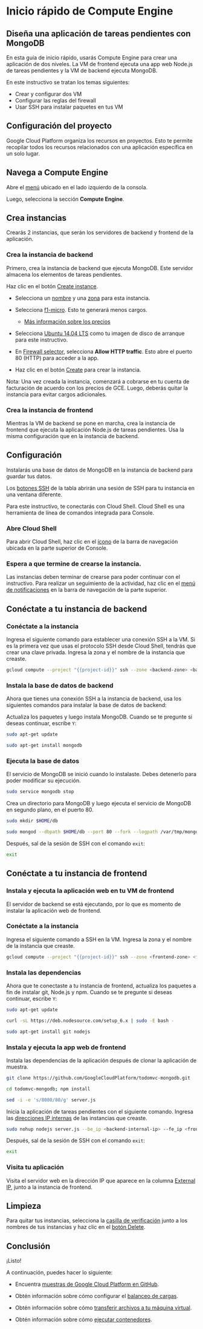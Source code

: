 # Inicio rápido de Compute Engine

## Diseña una aplicación de tareas pendientes con MongoDB

<walkthrough-tutorial-duration duration="15"></walkthrough-tutorial-duration>

En esta guía de inicio rápido, usarás Compute Engine para crear una aplicación
de dos niveles. La VM de frontend ejecuta una app web Node.js de tareas
pendientes y la VM de backend ejecuta MongoDB.

En este instructivo se tratan los temas siguientes:

*   Crear y configurar dos VM
*   Configurar las reglas del firewall
*   Usar SSH para instalar paquetes en tus VM

## Configuración del proyecto

Google Cloud Platform organiza los recursos en proyectos. Esto te permite
recopilar todos los recursos relacionados con una aplicación específica en un
solo lugar.

<walkthrough-project-billing-setup permissions="compute.instances.create"></walkthrough-project-billing-setup>

## Navega a Compute Engine

Abre el [menú][spotlight-console-menu] ubicado en el lado izquierdo de la
consola.

Luego, selecciona la sección **Compute Engine**.

<walkthrough-menu-navigation sectionid="COMPUTE_SECTION"></walkthrough-menu-navigation>

## Crea instancias

Crearás 2 instancias, que serán los servidores de backend y frontend de la
aplicación.

### Crea la instancia de backend

Primero, crea la instancia de backend que ejecuta MongoDB. Este servidor
almacena los elementos de tareas pendientes.

Haz clic en el botón [Create instance][spotlight-create-instance].

*   Selecciona un [nombre][spotlight-instance-name] y una
    [zona][spotlight-instance-zone] para esta instancia.

*   Selecciona [f1-micro][spotlight-machine-type]. Esto te generará menos
    cargos.

    *   [Más información sobre los precios][pricing]

*   Selecciona [Ubuntu 14.04 LTS][spotlight-boot-disk] como tu imagen de disco
    de arranque para este instructivo.

*   En [Firewall selector][spotlight-firewall], selecciona **Allow HTTP
    traffic**. Esto abre el puerto 80 (HTTP) para acceder a la app.

*   Haz clic en el botón [Create][spotlight-submit-create] para crear la
    instancia.

Nota: Una vez creada la instancia, comenzará a cobrarse en tu cuenta de
facturación de acuerdo con los precios de GCE. Luego, deberás quitar la
instancia para evitar cargos adicionales.

### Crea la instancia de frontend

Mientras la VM de backend se pone en marcha, crea la instancia de frontend que
ejecuta la aplicación Node.js de tareas pendientes. Usa la misma configuración
que en la instancia de backend.

## Configuración

Instalarás una base de datos de MongoDB en la instancia de backend para guardar
tus datos.

Los [botones SSH][spotlight-ssh-buttons] de la tabla abrirán una sesión de SSH
para tu instancia en una ventana diferente.

Para este instructivo, te conectarás con Cloud Shell. Cloud Shell es una
herramienta de línea de comandos integrada para Console.

### Abre Cloud Shell

Para abrir Cloud Shell, haz
<walkthrough-cloud-shell-icon></walkthrough-cloud-shell-icon>clic en el
[ícono][spotlight-open-devshell] de la barra de navegación ubicada en la parte
superior de Console.

### Espera a que termine de crearse la instancia.

Las instancias deben terminar de crearse para poder continuar con el
instructivo. Para realizar un seguimiento de la actividad, haz clic en el
[menú de notificaciones][spotlight-notification-menu] en la barra de navegación
de la parte superior.

## Conéctate a tu instancia de backend

### Conéctate a la instancia

Ingresa el siguiente comando para establecer una conexión SSH a la VM. Si es la
primera vez que usas el protocolo SSH desde Cloud Shell, tendrás que crear una
clave privada. Ingresa la zona y el nombre de la instancia que creaste.

```bash
gcloud compute --project "{{project-id}}" ssh --zone <backend-zone> <backend-name>
```

### Instala la base de datos de backend

Ahora que tienes una conexión SSH a la instancia de backend, usa los siguientes
comandos para instalar la base de datos de backend:

Actualiza los paquetes y luego instala MongoDB. Cuando se te pregunte si deseas
continuar, escribe `Y`:

```bash
sudo apt-get update
```

```bash
sudo apt-get install mongodb
```

### Ejecuta la base de datos

El servicio de MongoDB se inició cuando lo instalaste. Debes detenerlo para
poder modificar su ejecución.

```bash
sudo service mongodb stop
```

Crea un directorio para MongoDB y luego ejecuta el servicio de MongoDB en
segundo plano, en el puerto 80.

```bash
sudo mkdir $HOME/db
```

```bash
sudo mongod --dbpath $HOME/db --port 80 --fork --logpath /var/tmp/mongodb
```

Después, sal de la sesión de SSH con el comando `exit`:

```bash
exit
```

## Conéctate a tu instancia de frontend

### Instala y ejecuta la aplicación web en tu VM de frontend

El servidor de backend se está ejecutando, por lo que es momento de instalar la
aplicación web de frontend.

### Conéctate a la instancia

Ingresa el siguiente comando a SSH en la VM. Ingresa la zona y el nombre de la
instancia que creaste.

```bash
gcloud compute --project "{{project-id}}" ssh --zone <frontend-zone> <frontend-name>
```

### Instala las dependencias

Ahora que te conectaste a tu instancia de frontend, actualiza los paquetes a fin
de instalar git, Node.js y npm. Cuando se te pregunte si deseas continuar,
escribe `Y`:

```bash
sudo apt-get update
```

```bash
curl -sL https://deb.nodesource.com/setup_6.x | sudo -E bash -
```

```bash
sudo apt-get install git nodejs
```

### Instala y ejecuta la app web de frontend

Instala las dependencias de la aplicación después de clonar la aplicación de
muestra.

```bash
git clone https://github.com/GoogleCloudPlatform/todomvc-mongodb.git
```

```bash
cd todomvc-mongodb; npm install
```

```bash
sed -i -e 's/8080/80/g' server.js
```

Inicia la aplicación de tareas pendientes con el siguiente comando. Ingresa las
[direcciones IP internas][spotlight-internal-ip] de las instancias que creaste.

```bash
sudo nohup nodejs server.js --be_ip <backend-internal-ip> --fe_ip <frontend-internal-ip> &
```

Después, sal de la sesión de SSH con el comando `exit`:

```bash
exit
```

### Visita tu aplicación

Visita el servidor web en la dirección IP que aparece en la columna
[External IP][spotlight-external-ip], junto a la instancia de frontend.

## Limpieza

Para quitar tus instancias, selecciona la
[casilla de verificación][spotlight-instance-checkbox] junto a los nombres de
tus instancias y haz clic en el [botón Delete][spotlight-delete-button].

## Conclusión

<walkthrough-conclusion-trophy></walkthrough-conclusion-trophy>

¡Listo!

A continuación, puedes hacer lo siguiente:

*   Encuentra
    [muestras de Google Cloud Platform en GitHub](http://googlecloudplatform.github.io/).

*   Obtén información sobre cómo configurar el
    [balanceo de cargas](https://cloud.google.com/compute/docs/load-balancing/).

*   Obtén información sobre cómo
    [transferir archivos a tu máquina virtual](https://cloud.google.com/compute/docs/instances/transfer-files/).

*   Obtén información sobre cómo
    [ejecutar contenedores](https://cloud.google.com/compute/docs/containers).

[pricing]: https://cloud.google.com/compute/#compute-engine-pricing
[spotlight-boot-disk]: walkthrough://spotlight-pointer?cssSelector=vm-set-boot-disk
[spotlight-console-menu]: walkthrough://spotlight-pointer?spotlightId=console-nav-menu
[spotlight-control-panel]: walkthrough://spotlight-pointer?cssSelector=#p6n-action-bar-container-main
[spotlight-create-instance]: walkthrough://spotlight-pointer?spotlightId=gce-zero-new-vm,gce-vm-list-new
[spotlight-delete-button]: walkthrough://spotlight-pointer?cssSelector=.p6n-icon-delete
[spotlight-external-ip]: walkthrough://spotlight-pointer?cssSelector=.p6n-external-link
[spotlight-firewall]: walkthrough://spotlight-pointer?spotlightId=gce-vm-add-firewall
[spotlight-instance-checkbox]: walkthrough://spotlight-pointer?cssSelector=.p6n-checkbox-form-label
[spotlight-instance-name]: walkthrough://spotlight-pointer?spotlightId=gce-vm-add-name
[spotlight-instance-zone]: walkthrough://spotlight-pointer?spotlightId=gce-vm-add-zone-select
[spotlight-internal-ip]: walkthrough://spotlight-pointer?cssSelector=gce-internal-ip
[spotlight-machine-type]: walkthrough://spotlight-pointer?spotlightId=gce-add-machine-type-select
[spotlight-notification-menu]: walkthrough://spotlight-pointer?cssSelector=.p6n-notification-dropdown,.cfc-icon-notifications
[spotlight-open-devshell]: walkthrough://spotlight-pointer?spotlightId=devshell-activate-button
[spotlight-ssh-buttons]: walkthrough://spotlight-pointer?cssSelector=gce-connect-to-instance
[spotlight-submit-create]: walkthrough://spotlight-pointer?spotlightId=gce-submit
[spotlight-vm-list]: walkthrough://spotlight-pointer?cssSelector=vm2-instance-list%20.p6n-checkboxed-table
